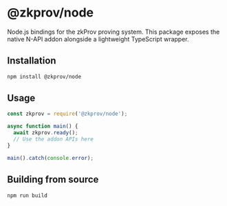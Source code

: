 # @zkprov/node

Node.js bindings for the zkProv proving system. This package exposes the native N-API addon alongside a lightweight TypeScript wrapper.

## Installation

```bash
npm install @zkprov/node
```

## Usage

```js
const zkprov = require('@zkprov/node');

async function main() {
  await zkprov.ready();
  // Use the addon APIs here
}

main().catch(console.error);
```

## Building from source

```bash
npm run build
```
